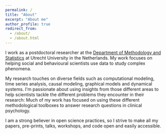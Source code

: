 ```yaml
---
permalink: /
title: "About"
excerpt: "About me"
author_profile: true
redirect_from: 
  - /about/
  - /about.html
---
```



I work as a postdoctoral researcher at the [Department of Methodology and Statistics](https://www.uu.nl/en/organisation/methodology-and-statistics) at Utrecht University in the Netherlands. My work focuses on helping social and behavioural scientists use data to study complex phenomena.

My research touches on diverse fields such as computational modeling, time series analysis, causal modeling, graphical models and dynamical systems. I'm passionate about using insights from those different areas to help scientists tackle the different problems they encounter in their research: Much of my work has focused on using these different methodological toolboxes to answer research questions in clinical psychology. 

I am a strong believer in open science practices, so I strive to make all my papers, pre-prints, talks, workshops, and code open and easily accessible.
